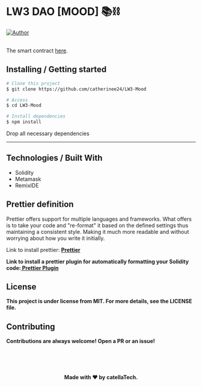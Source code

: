 <h1 aling="center">LW3 DAO [MOOD] 📚⛓</h1>

  <a href="https://github.com/gab0071" target="_blank">
    <img alt="Author" src="https://img.shields.io/badge/made%20by-CatellaTech-blueviolet?style=flat-square">
  </a>
 

  <br>
  <br>

The smart contract <a href="https://goerli.etherscan.io/address/0xbfc8aaaf8c1c61d5872f8a5d48f20dea42894da2">here</a>.

<h2> Installing / Getting started </h2>

```bash
# Clone this project
$ git clone https://github.com/catherinee24/LW3-Mood

# Access
$ cd LW3-Mood

# Install dependencies
$ npm install

``` 

<p>Drop all necessary dependencies</p>
<hr>

<h2> Technologies / Built With </h2>

- Solidity
- Metamask
- RemixIDE


<h2>Prettier definition </h2>
<p> Prettier offers support for multiple languages and frameworks. What <Prettier> offers is to take your code and "re-format" it based on the defined settings thus maintaining a consistent style. Making it much more readable and without worrying about how you write it initially.</p>

<p>  Link to install prettier: <a href="https://prettier.io/docs/en/install.html"><strong> Prettier<strong></a></p>

<p>Link to install a prettier plugin for automatically formatting your Solidity code:<a href="https://www.npmjs.com/package/prettier-plugin-solidity"><strong> Prettier Plugin <strong></a></p>

<h2>License</h2>

<p>This project is under license from MIT. For more details, see the LICENSE file.</p>

<h2>Contributing</h2>
<p> Contributions are always welcome! Open a PR or an issue!</p>

<br>
<br>

<p align="center">
<br/>
  Made with ❤️ by <b>catellaTech</b>.
</p>

